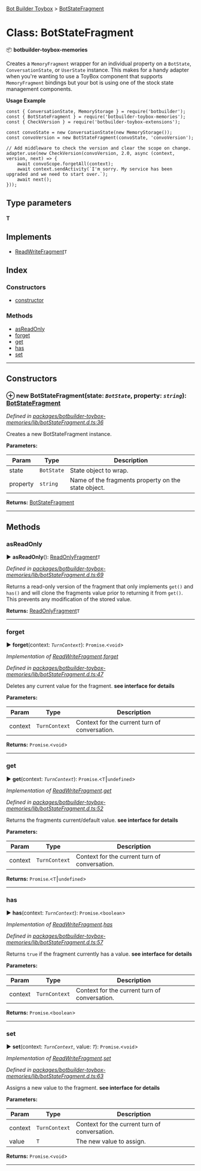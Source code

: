 [Bot Builder Toybox](../README.md) > [BotStateFragment](../classes/botbuilder_toybox.botstatefragment.md)



# Class: BotStateFragment


:package: **botbuilder-toybox-memories**

Creates a `MemoryFragment` wrapper for an individual property on a `BotState`, `ConversationState`, or `UserState` instance. This makes for a handy adapter when you're wanting to use a ToyBox component that supports `MemoryFragment` bindings but your bot is using one of the stock state management components.

**Usage Example**

    const { ConversationState, MemoryStorage } = require('botbuilder');
    const { BotStateFragment } = require('botbuilder-toybox-memories');
    const { CheckVersion } = require('botbuilder-toybox-extensions');

    const convoState = new ConversationState(new MemoryStorage());
    const convoVersion = new BotStateFragment(convoState, 'convoVersion');

    // Add middleware to check the version and clear the scope on change.
    adapter.use(new CheckVersion(convoVersion, 2.0, async (context, version, next) => {
        await convoScope.forgetAll(context);
        await context.sendActivity(`I'm sorry. My service has been upgraded and we need to start over.`);
        await next();
    }));

## Type parameters
#### T 
## Implements

* [ReadWriteFragment](../interfaces/botbuilder_toybox.readwritefragment.md)`T`

## Index

### Constructors

* [constructor](botbuilder_toybox.botstatefragment.md#constructor)


### Methods

* [asReadOnly](botbuilder_toybox.botstatefragment.md#asreadonly)
* [forget](botbuilder_toybox.botstatefragment.md#forget)
* [get](botbuilder_toybox.botstatefragment.md#get)
* [has](botbuilder_toybox.botstatefragment.md#has)
* [set](botbuilder_toybox.botstatefragment.md#set)



---
## Constructors
<a id="constructor"></a>


### ⊕ **new BotStateFragment**(state: *`BotState`*, property: *`string`*): [BotStateFragment](botbuilder_toybox.botstatefragment.md)


*Defined in [packages/botbuilder-toybox-memories/lib/botStateFragment.d.ts:36](https://github.com/Stevenic/botbuilder-toybox/blob/5d9ea6c/packages/botbuilder-toybox-memories/lib/botStateFragment.d.ts#L36)*



Creates a new BotStateFragment instance.


**Parameters:**

| Param | Type | Description |
| ------ | ------ | ------ |
| state | `BotState`   |  State object to wrap. |
| property | `string`   |  Name of the fragments property on the state object. |





**Returns:** [BotStateFragment](botbuilder_toybox.botstatefragment.md)

---


## Methods
<a id="asreadonly"></a>

###  asReadOnly

► **asReadOnly**(): [ReadOnlyFragment](../interfaces/botbuilder_toybox.readonlyfragment.md)`T`



*Defined in [packages/botbuilder-toybox-memories/lib/botStateFragment.d.ts:69](https://github.com/Stevenic/botbuilder-toybox/blob/5d9ea6c/packages/botbuilder-toybox-memories/lib/botStateFragment.d.ts#L69)*



Returns a read-only version of the fragment that only implements `get()` and `has()` and will clone the fragments value prior to returning it from `get()`. This prevents any modification of the stored value.




**Returns:** [ReadOnlyFragment](../interfaces/botbuilder_toybox.readonlyfragment.md)`T`





___

<a id="forget"></a>

###  forget

► **forget**(context: *`TurnContext`*): `Promise`.<`void`>



*Implementation of [ReadWriteFragment](../interfaces/botbuilder_toybox.readwritefragment.md).[forget](../interfaces/botbuilder_toybox.readwritefragment.md#forget)*

*Defined in [packages/botbuilder-toybox-memories/lib/botStateFragment.d.ts:47](https://github.com/Stevenic/botbuilder-toybox/blob/5d9ea6c/packages/botbuilder-toybox-memories/lib/botStateFragment.d.ts#L47)*



Deletes any current value for the fragment. **see interface for details**


**Parameters:**

| Param | Type | Description |
| ------ | ------ | ------ |
| context | `TurnContext`   |  Context for the current turn of conversation. |





**Returns:** `Promise`.<`void`>





___

<a id="get"></a>

###  get

► **get**(context: *`TurnContext`*): `Promise`.<`T`⎮`undefined`>



*Implementation of [ReadWriteFragment](../interfaces/botbuilder_toybox.readwritefragment.md).[get](../interfaces/botbuilder_toybox.readwritefragment.md#get)*

*Defined in [packages/botbuilder-toybox-memories/lib/botStateFragment.d.ts:52](https://github.com/Stevenic/botbuilder-toybox/blob/5d9ea6c/packages/botbuilder-toybox-memories/lib/botStateFragment.d.ts#L52)*



Returns the fragments current/default value. **see interface for details**


**Parameters:**

| Param | Type | Description |
| ------ | ------ | ------ |
| context | `TurnContext`   |  Context for the current turn of conversation. |





**Returns:** `Promise`.<`T`⎮`undefined`>





___

<a id="has"></a>

###  has

► **has**(context: *`TurnContext`*): `Promise`.<`boolean`>



*Implementation of [ReadWriteFragment](../interfaces/botbuilder_toybox.readwritefragment.md).[has](../interfaces/botbuilder_toybox.readwritefragment.md#has)*

*Defined in [packages/botbuilder-toybox-memories/lib/botStateFragment.d.ts:57](https://github.com/Stevenic/botbuilder-toybox/blob/5d9ea6c/packages/botbuilder-toybox-memories/lib/botStateFragment.d.ts#L57)*



Returns `true` if the fragment currently has a value. **see interface for details**


**Parameters:**

| Param | Type | Description |
| ------ | ------ | ------ |
| context | `TurnContext`   |  Context for the current turn of conversation. |





**Returns:** `Promise`.<`boolean`>





___

<a id="set"></a>

###  set

► **set**(context: *`TurnContext`*, value: *`T`*): `Promise`.<`void`>



*Implementation of [ReadWriteFragment](../interfaces/botbuilder_toybox.readwritefragment.md).[set](../interfaces/botbuilder_toybox.readwritefragment.md#set)*

*Defined in [packages/botbuilder-toybox-memories/lib/botStateFragment.d.ts:63](https://github.com/Stevenic/botbuilder-toybox/blob/5d9ea6c/packages/botbuilder-toybox-memories/lib/botStateFragment.d.ts#L63)*



Assigns a new value to the fragment. **see interface for details**


**Parameters:**

| Param | Type | Description |
| ------ | ------ | ------ |
| context | `TurnContext`   |  Context for the current turn of conversation. |
| value | `T`   |  The new value to assign. |





**Returns:** `Promise`.<`void`>





___



